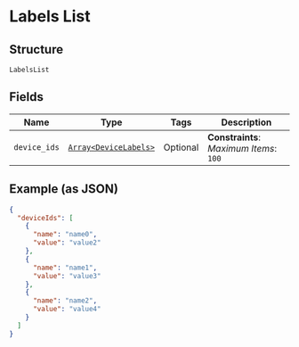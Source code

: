 
# Labels List

## Structure

`LabelsList`

## Fields

| Name | Type | Tags | Description |
|  --- | --- | --- | --- |
| `device_ids` | [`Array<DeviceLabels>`](../../doc/models/device-labels.md) | Optional | **Constraints**: *Maximum Items*: `100` |

## Example (as JSON)

```json
{
  "deviceIds": [
    {
      "name": "name0",
      "value": "value2"
    },
    {
      "name": "name1",
      "value": "value3"
    },
    {
      "name": "name2",
      "value": "value4"
    }
  ]
}
```

